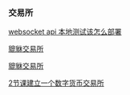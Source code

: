 ### 交易所

[websocket api 本地测试该怎么部署](https://github.com/viabtc/viabtc_exchange_server/issues/105 "websocket api 本地测试该怎么部署")

[貔貅交易所](https://rubykube.io/#components "貔貅交易所")

[貔貅交易所](https://www.openware.com/ "貔貅交易所")

[2节课建立一个数字货币交易所](https://juejin.im/post/5b6d8cc76fb9a04fac0d404d "2节课建立一个数字货币交易所")


